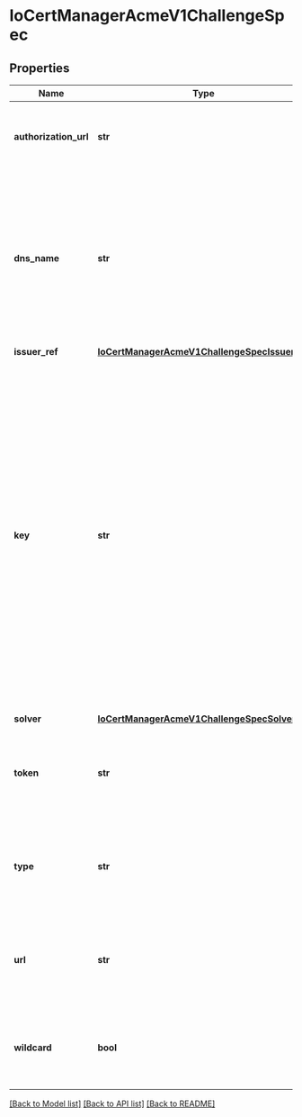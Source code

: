 # IoCertManagerAcmeV1ChallengeSpec

## Properties
Name | Type | Description | Notes
------------ | ------------- | ------------- | -------------
**authorization_url** | **str** | The URL to the ACME Authorization resource that this challenge is a part of. | 
**dns_name** | **str** | dnsName is the identifier that this challenge is for, e.g. example.com. If the requested DNSName is a &#39;wildcard&#39;, this field MUST be set to the non-wildcard domain, e.g. for &#x60;*.example.com&#x60;, it must be &#x60;example.com&#x60;. | 
**issuer_ref** | [**IoCertManagerAcmeV1ChallengeSpecIssuerRef**](IoCertManagerAcmeV1ChallengeSpecIssuerRef.md) |  | 
**key** | **str** | The ACME challenge key for this challenge For HTTP01 challenges, this is the value that must be responded with to complete the HTTP01 challenge in the format: &#x60;&lt;private key JWK thumbprint&gt;.&lt;key from acme server for challenge&gt;&#x60;. For DNS01 challenges, this is the base64 encoded SHA256 sum of the &#x60;&lt;private key JWK thumbprint&gt;.&lt;key from acme server for challenge&gt;&#x60; text that must be set as the TXT record content. | 
**solver** | [**IoCertManagerAcmeV1ChallengeSpecSolver**](IoCertManagerAcmeV1ChallengeSpecSolver.md) |  | 
**token** | **str** | The ACME challenge token for this challenge. This is the raw value returned from the ACME server. | 
**type** | **str** | The type of ACME challenge this resource represents. One of \&quot;HTTP-01\&quot; or \&quot;DNS-01\&quot;. | 
**url** | **str** | The URL of the ACME Challenge resource for this challenge. This can be used to lookup details about the status of this challenge. | 
**wildcard** | **bool** | wildcard will be true if this challenge is for a wildcard identifier, for example &#39;*.example.com&#39;. | [optional] 

[[Back to Model list]](../README.md#documentation-for-models) [[Back to API list]](../README.md#documentation-for-api-endpoints) [[Back to README]](../README.md)


